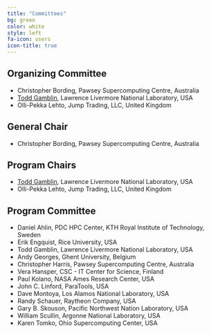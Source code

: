 ```yaml
---
title: "Committees"
bg: green
color: white
style: left
fa-icon: users
icon-title: true
---
```


## Organizing Committee

* Christopher Bording, Pawsey Supercomputing Centre, Australia
* [Todd Gamblin](http://people.llnl.gov/gamblin2), Lawrence Livermore National Laboratory, USA
* Olli-Pekka Lehto, Jump Trading, LLC, United Kingdom

## General Chair

* Christopher Bording, Pawsey Supercomputing Centre, Australia

## Program Chairs

* [Todd Gamblin](http://people.llnl.gov/gamblin2), Lawrence Livermore National Laboratory, USA
* Olli-Pekka Lehto, Jump Trading, LLC, United Kingdom

## Program Committee

* Daniel Ahlin, PDC HPC Center, KTH Royal Institute of Technology, Sweden
* Erik Engquist, Rice University, USA
* Todd Gamblin, Lawrence Livermore National Laboratory, USA
* Andy Georges, Ghent University, Belgium
* Christopher Harris, Pawsey Supercomputing Centre, Australia
* Vera Hansper, CSC - IT Center for Science, Finland
* Paul Kolano, NASA Ames Research Center, USA
* John C. Linford, ParaTools, USA
* Dave Montoya, Los Alamos National Laboratory, USA
* Randy Schauer, Raytheon Company, USA
* Gary B. Skouson, Pacific Northwest Nation Laboratory, USA
* William Scullin, Argonne National Laboratory, USA
* Karen Tomko, Ohio Supercomputing Center, USA

